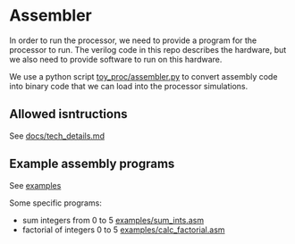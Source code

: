 # Assembler

In order to run the processor, we need to provide a program for the processor to run. The verilog code in this repo describes the hardware, but we also need to provide software to run on this hardware.

We use a python script [toy_proc/assembler.py](/toy_proc/assembler.py) to convert assembly code into binary code that we can load into the processor simulations.

## Allowed isntructions

See [docs/tech_details.md](/docs/tech_details.md)

## Example assembly programs

See [examples](/examples)

Some specific programs:

- sum integers from 0 to 5 [examples/sum_ints.asm](/examples/sum_ints.asm)
- factorial of integers 0 to 5 [examples/calc_factorial.asm](/examples/calc_factorial.asm)
